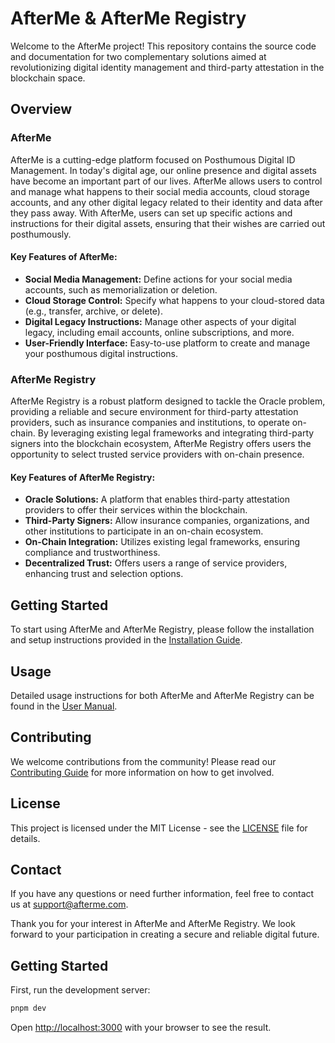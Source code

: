 
# AfterMe & AfterMe Registry

Welcome to the AfterMe project! This repository contains the source code and documentation for two complementary solutions aimed at revolutionizing digital identity management and third-party attestation in the blockchain space.

## Overview

### AfterMe
AfterMe is a cutting-edge platform focused on Posthumous Digital ID Management. In today's digital age, our online presence and digital assets have become an important part of our lives. AfterMe allows users to control and manage what happens to their social media accounts, cloud storage accounts, and any other digital legacy related to their identity and data after they pass away. With AfterMe, users can set up specific actions and instructions for their digital assets, ensuring that their wishes are carried out posthumously.

#### Key Features of AfterMe:
- **Social Media Management:** Define actions for your social media accounts, such as memorialization or deletion.
- **Cloud Storage Control:** Specify what happens to your cloud-stored data (e.g., transfer, archive, or delete).
- **Digital Legacy Instructions:** Manage other aspects of your digital legacy, including email accounts, online subscriptions, and more.
- **User-Friendly Interface:** Easy-to-use platform to create and manage your posthumous digital instructions.

### AfterMe Registry
AfterMe Registry is a robust platform designed to tackle the Oracle problem, providing a reliable and secure environment for third-party attestation providers, such as insurance companies and institutions, to operate on-chain. By leveraging existing legal frameworks and integrating third-party signers into the blockchain ecosystem, AfterMe Registry offers users the opportunity to select trusted service providers with on-chain presence.

#### Key Features of AfterMe Registry:
- **Oracle Solutions:** A platform that enables third-party attestation providers to offer their services within the blockchain.
- **Third-Party Signers:** Allow insurance companies, organizations, and other institutions to participate in an on-chain ecosystem.
- **On-Chain Integration:** Utilizes existing legal frameworks, ensuring compliance and trustworthiness.
- **Decentralized Trust:** Offers users a range of service providers, enhancing trust and selection options.

## Getting Started

To start using AfterMe and AfterMe Registry, please follow the installation and setup instructions provided in the [Installation Guide](INSTALLATION.md).

## Usage

Detailed usage instructions for both AfterMe and AfterMe Registry can be found in the [User Manual](USER_MANUAL.md).

## Contributing

We welcome contributions from the community! Please read our [Contributing Guide](CONTRIBUTING.md) for more information on how to get involved.

## License

This project is licensed under the MIT License - see the [LICENSE](LICENSE) file for details.

## Contact

If you have any questions or need further information, feel free to contact us at support@afterme.com.

Thank you for your interest in AfterMe and AfterMe Registry. We look forward to your participation in creating a secure and reliable digital future.

## Getting Started

First, run the development server:

```bash
pnpm dev
```

Open [http://localhost:3000](http://localhost:3000) with your browser to see the result.
